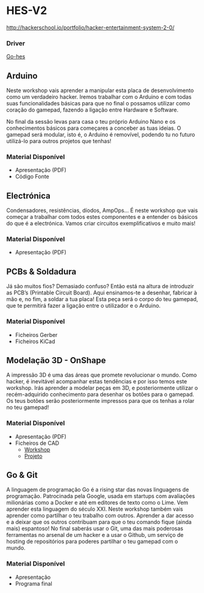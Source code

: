 # HES-V2
http://hackerschool.io/portfolio/hacker-entertainment-system-2-0/

### Driver
[Go-hes](https://github.com/jguer/go-hes)

## Arduino

Neste workshop vais aprender a manipular esta placa de desenvolvimento como um verdadeiro hacker. Iremos trabalhar com o Arduino e com todas suas funcionalidades básicas para que no final o possamos utilizar como coração do gamepad, fazendo a ligação entre Hardware e Software.

No final da sessão levas para casa o teu próprio Arduino Nano e os conhecimentos básicos para começares a conceber as tuas ideias. O gamepad será modular, isto é, o Arduino é removível, podendo tu no futuro utilizá-lo para outros projetos que tenhas!

### Material Disponível
- Apresentação (PDF)
- Código Fonte

## Electrónica

Condensadores, resistências, díodos, AmpOps… É neste workshop que vais começar a trabalhar com todos estes componentes e a entender os básicos do que é a electrónica. Vamos criar circuitos exemplificativos e muito mais!

### Material Disponível
- Apresentação (PDF)

## PCBs & Soldadura

Já são muitos fios? Demasiado confuso? Então está na altura de introduzir as PCB’s (Printable Circuit Board). Aqui ensinamos-te a desenhar, fabricar à mão e, no fim, a soldar a tua placa! Esta peça será o corpo do teu gamepad, que te permitirá fazer a ligação entre o utilizador e o Arduino.

### Material Disponível
- Ficheiros Gerber
- Ficheiros KiCad

## Modelação 3D - OnShape

A impressão 3D é uma das áreas que promete revolucionar o mundo. Como hacker, é inevitável acompanhar estas tendências e por isso temos este workshop. Irás aprender a modelar peças em 3D, e posteriormente utilizar o recém-adquirido conhecimento para desenhar os botões para o gamepad. Os teus botões serão posteriormente impressos para que os tenhas a rolar no teu gamepad!

### Material Disponível
- Apresentação (PDF)
- Ficheiros de CAD
  - [Workshop](https://cad.onshape.com/documents/d81b5197a14a4e7a456bdcc5/w/f1bc0de9e93ff0851435592c/e/54b574d32695296f5b48bb39)
  - [Projeto](https://cad.onshape.com/documents/f3f338f85dbd5efad626ae21/w/237964c6134fee07b278106f/e/3699da96e01b5d1ea99e0d6a)

## Go & Git

A linguagem de programação Go é a rising star das novas linguagens de programação. Patrocinada pela Google, usada em startups com avaliações milionárias como a Docker e até em editores de texto como o Lime. Vem aprender esta linguagem do século XXI.
Neste workshop também vais aprender como partilhar o teu trabalho com outros. Aprender a dar acesso e a deixar que os outros contribuam para que o teu comando fique (ainda mais) espantoso! No final saberás usar o Git, uma das mais poderosas ferramentas no arsenal de um hacker e a usar o Github, um serviço de hosting de repositórios para poderes partilhar o teu gamepad com o mundo.

### Material Disponível
- Apresentação
- Programa final

